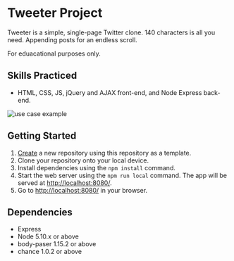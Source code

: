 # Tweeter Project

Tweeter is a simple, single-page Twitter clone. 140 characters is all you need. Appending posts for an endless scroll.

For eduacational purposes only.

## Skills Practiced

- HTML, CSS, JS, jQuery and AJAX front-end, and Node Express back-end.

![use case example](https://github.com/deuxp/tweeter/blob/master/public/images/GIF/newTweet.gif)

## Getting Started

1. [Create](https://docs.github.com/en/repositories/creating-and-managing-repositories/creating-a-repository-from-a-template) a new repository using this repository as a template.
2. Clone your repository onto your local device.
3. Install dependencies using the `npm install` command.
4. Start the web server using the `npm run local` command. The app will be served at <http://localhost:8080/>.
5. Go to <http://localhost:8080/> in your browser.

## Dependencies

- Express
- Node 5.10.x or above
- body-paser 1.15.2 or above
- chance 1.0.2 or above

